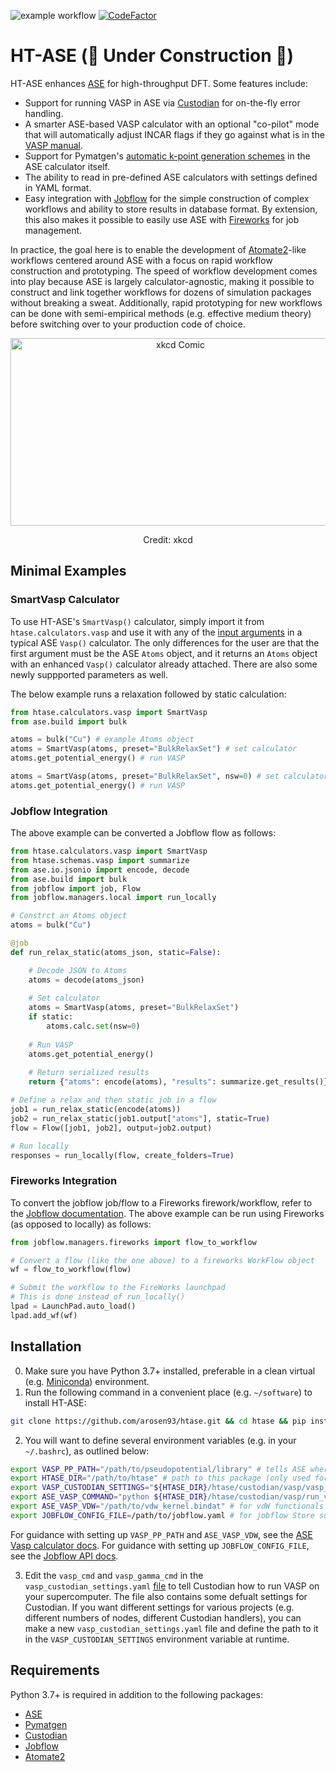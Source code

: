 ![example workflow](https://github.com/arosen93/htase/actions/workflows/workflow.yaml/badge.svg)
[![CodeFactor](https://www.codefactor.io/repository/github/arosen93/htase/badge)](https://www.codefactor.io/repository/github/arosen93/htase)

# HT-ASE (🚧 Under Construction 🚧)
HT-ASE enhances [ASE](https://wiki.fysik.dtu.dk/ase/index.html) for high-throughput DFT. Some features include:
- Support for running VASP in ASE via [Custodian](https://github.com/materialsproject/custodian) for on-the-fly error handling.
- A smarter ASE-based VASP calculator with an optional "co-pilot" mode that will automatically adjust INCAR flags if they go against what is in the [VASP manual](https://www.vasp.at/wiki/index.php/Main_page).
- Support for Pymatgen's [automatic k-point generation schemes](https://pymatgen.org/pymatgen.io.vasp.inputs.html?highlight=kpoints#pymatgen.io.vasp.inputs.Kpoints) in the ASE calculator itself.
- The ability to read in pre-defined ASE calculators with settings defined in YAML format.
- Easy integration with [Jobflow](https://materialsproject.github.io/jobflow/) for the simple construction of complex workflows and ability to store results in database format. By extension, this also makes it possible to easily use ASE with [Fireworks](https://github.com/materialsproject/fireworks) for job management.

In practice, the goal here is to enable the development of [Atomate2](https://github.com/materialsproject/atomate2)-like workflows centered around ASE with a focus on rapid workflow construction and prototyping. The speed of workflow development comes into play because ASE is largely calculator-agnostic, making it possible to construct and link together workflows for dozens of simulation packages without breaking a sweat. Additionally, rapid prototyping for new workflows can be done with semi-empirical methods (e.g. effective medium theory) before switching over to your production code of choice.
<p align="center">
<img src="https://imgs.xkcd.com/comics/standards_2x.png" alt="xkcd Comic" width="528" height="300">
<p align="center">
Credit: xkcd
</p>

## Minimal Examples
### SmartVasp Calculator
To use HT-ASE's `SmartVasp()` calculator, simply import it from `htase.calculators.vasp` and use it with any of the [input arguments](https://wiki.fysik.dtu.dk/ase/ase/calculators/vasp.html#ase.calculators.vasp.Vasp) in a typical ASE `Vasp()` calculator. The only differences for the user are that the first argument must be the ASE `Atoms` object, and it returns an `Atoms` object with an enhanced `Vasp()` calculator already attached. There are also some newly suppported parameters as well.

The below example runs a relaxation followed by static calculation:

```python
from htase.calculators.vasp import SmartVasp
from ase.build import bulk

atoms = bulk("Cu") # example Atoms object
atoms = SmartVasp(atoms, preset="BulkRelaxSet") # set calculator
atoms.get_potential_energy() # run VASP

atoms = SmartVasp(atoms, preset="BulkRelaxSet", nsw=0) # set calculator
atoms.get_potential_energy() # run VASP
```

### Jobflow Integration
The above example can be converted a Jobflow flow as follows: 
```python
from htase.calculators.vasp import SmartVasp
from htase.schemas.vasp import summarize
from ase.io.jsonio import encode, decode
from ase.build import bulk
from jobflow import job, Flow
from jobflow.managers.local import run_locally

# Constrct an Atoms object
atoms = bulk("Cu") 

@job
def run_relax_static(atoms_json, static=False):

    # Decode JSON to Atoms
    atoms = decode(atoms_json)
    
    # Set calculator
    atoms = SmartVasp(atoms, preset="BulkRelaxSet")
    if static:
        atoms.calc.set(nsw=0)
        
    # Run VASP
    atoms.get_potential_energy()
    
    # Return serialized results
    return {"atoms": encode(atoms), "results": summarize.get_results()}

# Define a relax and then static job in a flow
job1 = run_relax_static(encode(atoms))
job2 = run_relax_static(job1.output["atoms"], static=True)
flow = Flow([job1, job2], output=job2.output)

# Run locally
responses = run_locally(flow, create_folders=True)
```
### Fireworks Integration
To convert the jobflow job/flow to a Fireworks firework/workflow, refer to the [Jobflow documentation](https://materialsproject.github.io/jobflow/jobflow.managers.html#module-jobflow.managers.fireworks). The above example can be run using Fireworks (as opposed to locally) as follows:
```python
from jobflow.managers.fireworks import flow_to_workflow

# Convert a flow (like the one above) to a fireworks WorkFlow object
wf = flow_to_workflow(flow)

# Submit the workflow to the FireWorks launchpad
# This is done instead of run_locally()
lpad = LaunchPad.auto_load()
lpad.add_wf(wf)
```

## Installation
0. Make sure you have Python 3.7+ installed, preferable in a clean virtual (e.g. [Miniconda](https://docs.conda.io/en/latest/miniconda.html)) environment.
1. Run the following command in a convenient place (e.g. `~/software`) to install HT-ASE:
```bash
git clone https://github.com/arosen93/htase.git && cd htase && pip install -r requirements.txt && pip install -e .
```
2. You will want to define several environment variables (e.g. in your `~/.bashrc`), as outlined below:
```bash
export VASP_PP_PATH="/path/to/pseudopotential/library" # tells ASE where the VASP PAW pseudopotentials are
export HTASE_DIR="/path/to/htase" # path to this package (only used for convenience below)
export VASP_CUSTODIAN_SETTINGS="${HTASE_DIR}/htase/custodian/vasp/vasp_custodian_settings.yaml" # path to Custodian settings
export ASE_VASP_COMMAND="python ${HTASE_DIR}/htase/custodian/vasp/run_vasp_custodian.py" # tells ASE to run Custodian-powered VASP
export ASE_VASP_VDW="/path/to/vdw_kernel.bindat" # for vdW functionals (optional)
export JOBFLOW_CONFIG_FILE=/path/to/jobflow.yaml # for jobflow Store support (optional). 
```

For guidance with setting up `VASP_PP_PATH` and `ASE_VASP_VDW`, see the [ASE Vasp calculator docs](https://wiki.fysik.dtu.dk/ase/ase/calculators/vasp.html#pseudopotentials). For guidance with setting up `JOBFLOW_CONFIG_FILE`, see the [Jobflow API docs](https://materialsproject.github.io/jobflow/jobflow.settings.html?highlight=jobflow_config_file#jobflow.settings.JobflowSettings).

3. Edit the `vasp_cmd` and `vasp_gamma_cmd` in the `vasp_custodian_settings.yaml` [file](https://github.com/arosen93/HT-ASE/blob/main/htase/custodian/vasp/vasp_custodian_settings.yaml) to tell Custodian how to run VASP on your supercomputer. The file also contains some defualt settings for Custodian. If you want different settings for various projects (e.g. different numbers of nodes, different Custodian handlers), you can make a new `vasp_custodian_settings.yaml` file and define the path to it in the `VASP_CUSTODIAN_SETTINGS` environment variable at runtime.

## Requirements
Python 3.7+ is required in addition to the following packages:
- [ASE](https://gitlab.com/ase/ase)
- [Pymatgen](https://github.com/materialsproject/pymatgen)
- [Custodian](https://github.com/materialsproject/custodian)
- [Jobflow](https://github.com/materialsproject/jobflow)
- [Atomate2](https://github.com/materialsproject/atomate2)

